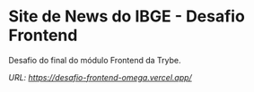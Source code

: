 # Site de News do IBGE - Desafio Frontend

Desafio do final do módulo Frontend da Trybe. 

_URL: https://desafio-frontend-omega.vercel.app/_
